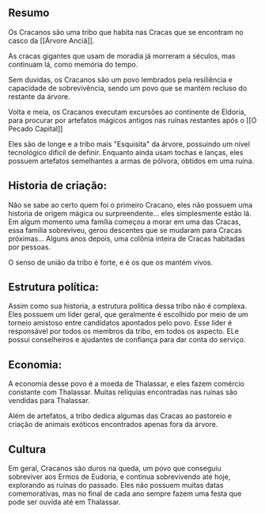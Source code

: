 
## Resumo

Os Cracanos são uma tribo que habita nas Cracas que se encontram no casco da [[Árvore Anciã]].

As cracas gigantes que usam de moradia já morreram a séculos, mas continuam lá, como memória do tempo. 

Sem duvidas, os Cracanos são um povo lembrados pela resiliência e capacidade de sobrevivência, sendo um povo que se mantém recluso do restante da árvore.

Volta e meia, os Cracanos executam excursões ao continente de Eldoria, para procurar por artefatos mágicos antigos nas ruínas restantes após o  [[O Pecado Capital]]

Eles são de longe e a tribo mais "Esquisita" da árvore, possuindo um nível tecnológico dificil de definir. Enquanto ainda usam tochas e lanças, eles possuem artefatos semelhantes a armas de pólvora, obtidos em uma ruína. 

## Historia de criação:

Não se sabe ao certo quem foi o primeiro Cracano, eles não possuem uma historia de origem mágica ou surpreendente... eles simplesmente estão lá. Em algum momento uma família começou a morar em uma das Cracas,  essa familia sobreviveu, gerou descentes que se mudaram para Cracas próximas... Alguns anos depois, uma colônia inteira de Cracas habitadas por pessoas. 

O senso de união da tribo é forte, e é os que os mantém vivos. 

## Estrutura política:

Assim como sua historia, a estrutura politica dessa tribo não é complexa. Eles possuem um líder geral, que geralmente é escolhido por meio de um torneio amistoso entre candidatos apontados pelo povo. Esse líder é responsável por todos os membros da tribo, em todos os aspecto. ELe possui conselheiros e ajudantes de confiança para dar conta do serviço.

## Economia:

A economia desse povo é a moeda de Thalassar, e eles fazem comércio constante com Thalassar. Muitas relíquias encontradas nas ruínas são vendidas para Thalassar. 

Além de artefatos, a tribo dedica algumas das Cracas ao pastoreio e criação de animais exóticos encontrados apenas fora da árvore. 

## Cultura

Em geral, Cracanos são duros na queda, um povo que conseguiu sobreviver aos Ermos de Eudoria, e continua sobrevivendo até hoje, explorando as ruínas do passado. Eles não possuem muitas datas comemorativas, mas no final de cada ano sempre fazem uma festa que pode ser ouvida até em Thalassar. 